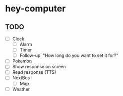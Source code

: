 # hey-computer

## TODO

- [ ] Clock
  - [ ] Alarm
  - [ ] Timer
  - [ ] Follow-up: "How long do you want to set it for?"
- [ ] Pokemon
- [ ] Show response on screen
- [ ] Read response (TTS)
- [ ] NextBus
  - [ ] Map
- [ ] Weather
